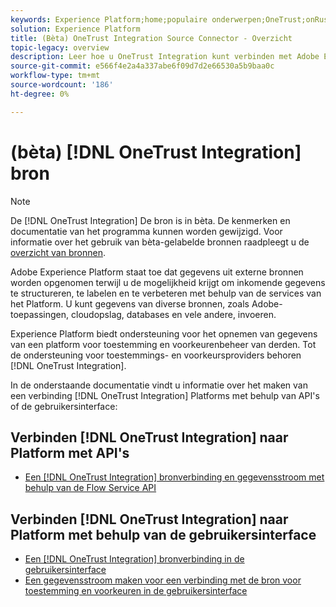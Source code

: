 ```yaml
---
keywords: Experience Platform;home;populaire onderwerpen;OneTrust;onRust;toestemming;toestemming en voorkeuren;naleving
solution: Experience Platform
title: (Bèta) OneTrust Integration Source Connector - Overzicht
topic-legacy: overview
description: Leer hoe u OneTrust Integration kunt verbinden met Adobe Experience Platform via API's of de gebruikersinterface.
source-git-commit: e566f4e2a4a337abe6f09d7d2e66530a5b9baa0c
workflow-type: tm+mt
source-wordcount: '186'
ht-degree: 0%

---
```


# (bèta) [!DNL OneTrust Integration] bron

>[!NOTE]
>
>De [!DNL OneTrust Integration] De bron is in bèta. De kenmerken en documentatie van het programma kunnen worden gewijzigd. Voor informatie over het gebruik van bèta-gelabelde bronnen raadpleegt u de [overzicht van bronnen](../../home.md#terms-and-conditions).

Adobe Experience Platform staat toe dat gegevens uit externe bronnen worden opgenomen terwijl u de mogelijkheid krijgt om inkomende gegevens te structureren, te labelen en te verbeteren met behulp van de services van het Platform. U kunt gegevens van diverse bronnen, zoals Adobe-toepassingen, cloudopslag, databases en vele andere, invoeren.

Experience Platform biedt ondersteuning voor het opnemen van gegevens van een platform voor toestemming en voorkeurenbeheer van derden. Tot de ondersteuning voor toestemmings- en voorkeursproviders behoren [!DNL OneTrust Integration].

In de onderstaande documentatie vindt u informatie over het maken van een verbinding [!DNL OneTrust Integration] Platforms met behulp van API&#39;s of de gebruikersinterface:

## Verbinden [!DNL OneTrust Integration] naar Platform met API&#39;s

- [Een [!DNL OneTrust Integration] bronverbinding en gegevensstroom met behulp van de Flow Service API](../../tutorials/api/create/consent-and-preferences/onetrust.md)

## Verbinden [!DNL OneTrust Integration] naar Platform met behulp van de gebruikersinterface

- [Een [!DNL OneTrust Integration] bronverbinding in de gebruikersinterface](../../tutorials/ui/create/consent-and-preferences/onetrust.md)
- [Een gegevensstroom maken voor een verbinding met de bron voor toestemming en voorkeuren in de gebruikersinterface](../../tutorials/ui/dataflow/consent-and-preferences.md)
